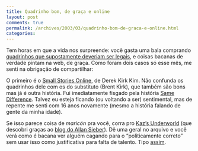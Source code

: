 ```yaml
---
title: Quadrinho bom, de graça e online
layout: post
comments: true
permalink: /archives/2003/03/quadrinho-bom-de-graca-e-online.html
categories:
---
```

Tem horas em que a vida nos surpreende: você gasta uma bala comprando <a href= http://www.livrariaexotica.com.br/playboy.htm >quadrinhos que supostamente deveriam ser legais</a>, e coisas bacanas de verdade pintam na web, de graça. Como foram dois casos só esse mês, me senti na obrigação de compartilhar:

O primeiro é o <a href=http://www.smallstoriesonline.com/ >Small Stories Online</a>, de Derek Kirk Kim. Não confunda os quadrinhos dele com os do substituto (Brent Kirk), que também são bons mas já é outra história. Fui imediatamente fisgado pela história <a href=http://www.smallstoriesonline.com/Comics/SameDifference/SameDifference01.htm >Same Difference</a>. Talvez eu esteja ficando (ou voltando a ser) sentimental, mas de repente me senti com 16 anos novamente (mesmo a história falando de gente da minha idade).

Se isso parece coisa de *maricón* pra você, corra pro <a href=http://www.kazunderworld.com/>Kaz&#8217;s Underworld</a> (que descobri graças ao <a href=http://www.allansieber.blogger.com.br>blog do Allan Sieber</a>). Dê uma geral no arquivo e você verá como é bacana ver alguém cagando para o &#8220;politicamente correto&#8221; sem usar isso como justificativa para falta de talento. Tipo <a href=http://www.kazunderworld.com/archive/1.88.html >assim</a>.